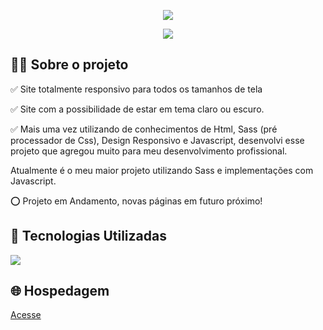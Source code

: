 <p align="center">
  <img src="to_readme_rc-desk.gif">
</p>

<p align="center">
  <img src="to_readme_rc-mob.gif">
</p>



<h2>👨‍💻 Sobre o projeto</h2>

<p>
  ✅ Site totalmente responsivo para todos os tamanhos de tela <br>
  
  ✅ Site com a possibilidade de estar em tema claro ou escuro.<br>

  ✅ Mais uma vez utilizando de conhecimentos de Html, Sass (pré processador de Css), Design Responsivo e Javascript, desenvolvi esse projeto que agregou muito para meu desenvolvimento profissional.<br>
  
  Atualmente é o meu maior projeto utilizando Sass e implementações com Javascript.
  
  ⭕ Projeto em Andamento, novas páginas em futuro próximo!
  
</p>

<h2>🚀 Tecnologias Utilizadas</h2>
<div align="left">
  <img src="https://skillicons.dev/icons?i=html,css,sass,javascript,vscode,figma"></img>
</div>


<h2>🌐 Hospedagem</h2>

<a href="https://rachi-project-kc.vercel.app">Acesse</a>

